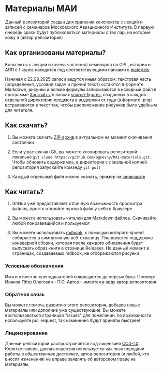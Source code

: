 # Материалы МАИ

Данный репозиторий создан для хранения конспектов с лекций и записей с семинаров Московского
Авиационного Института. В первую очередь здесь будут публиковаться материалы с тех пар, на которые
хожу я (автор репозитория)

## Как организованы материалы?

Конспекты с лекций и (очень частично) семинаров по ОРГ, истории и АЯП с 1 курса находятся под
соответствующими папками в [materials](materials).

Начиная с 22.09.2025 записи ведутся иным образом: текстовая часть (определения, условия задач и
прочий текст) остаются в формате Markdown, рисунки и всякие формулы записываются в исходный файл
в программе [Xournal++](https://xournalpp.github.io/) в папках [source-figures](source-figures),
созданных в каждой отдельной директории предмета а выдержки от туда (в формате .png) встраиваются в
текст так, чтобы расположение рисунков было удобным для читателя.

## Как скачать?

1. Вы можете скачать
   [ZIP-архив](https://github.com/ognevny/MAI-materials/archive/refs/heads/master.zip) в актуальном
   на момент скачивания состоянии

2. Если у вас скачан Git, вы можете клонировать репозиторий локально
   `git clone https://github.com/ognevny/MAI-materials.git`. Чтобы обновить содержимое, в директории
   с локальной копией репозитория запускайте команду `git pull`

3. Каждый отдельный файл можно скачать, пример на [скриншоте](misc/download.png)

## Как читать?

1. GitHub уже предоставляет отличную возможность просмотра файлов, просто откройте нужный файл у
   себя в браузере

2. Вы можете использовать читалки для Markdown файлов. Скачивайте любой понравившийся и пользуемся

3. Вы можете использовать [mdbook](https://rust-lang.github.io/mdBook/), с помощью которого проект
   собирается в симпатичную веб-страницу. Планируется поддержка конвеерной сборки, которая после
   каждого обновления будет выпускать образ книги в странице Releases. На данный момент в страницах,
   создаваемых mdbook, не отображаются рисунки

### Условные обозначения

Имя и отчество преподавателей сокращается до первых букв. Пример: Иванов Пётр Олегович - П.О.
Автор - имеется в виду автор репозитория

### Обратная связь

Вы можете помочь развитию этого репозитория, добавив новые материалы или дополнив уже существующие.
Вы можете воспользоваться страницой "issues" для пожеланий, по возможности используйте pull request,
так изменения будут приняты быстрее!

### Лицензирование

Данный репозиторий распространяется под лицензией [CC0-1.0](LICENSE). Коротко говоря, данная
лицензия используется как знак передачи работы в _общественное достоянее_, автор репозитория (и
любой, кто вносит изменения) не вправе заявлять об авторском праве на материалы.
